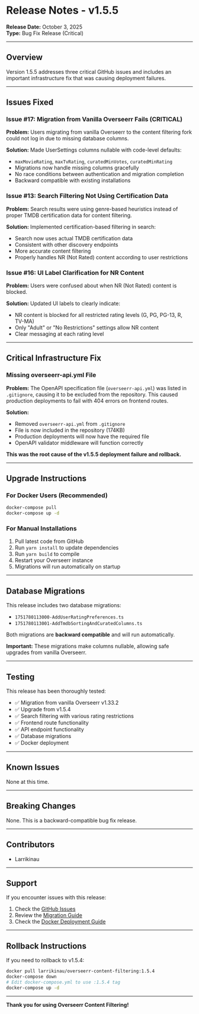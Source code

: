 # Release Notes - v1.5.5

**Release Date:** October 3, 2025  
**Type:** Bug Fix Release (Critical)

---

## Overview

Version 1.5.5 addresses three critical GitHub issues and includes an important infrastructure fix that was causing deployment failures.

---

## Issues Fixed

### Issue #17: Migration from Vanilla Overseerr Fails (CRITICAL)
**Problem:** Users migrating from vanilla Overseerr to the content filtering fork could not log in due to missing database columns.

**Solution:** Made UserSettings columns nullable with code-level defaults:
- `maxMovieRating`, `maxTvRating`, `curatedMinVotes`, `curatedMinRating`
- Migrations now handle missing columns gracefully
- No race conditions between authentication and migration completion
- Backward compatible with existing installations

### Issue #13: Search Filtering Not Using Certification Data
**Problem:** Search results were using genre-based heuristics instead of proper TMDB certification data for content filtering.

**Solution:** Implemented certification-based filtering in search:
- Search now uses actual TMDB certification data
- Consistent with other discovery endpoints
- More accurate content filtering
- Properly handles NR (Not Rated) content according to user restrictions

### Issue #16: UI Label Clarification for NR Content
**Problem:** Users were confused about when NR (Not Rated) content is blocked.

**Solution:** Updated UI labels to clearly indicate:
- NR content is blocked for all restricted rating levels (G, PG, PG-13, R, TV-MA)
- Only "Adult" or "No Restrictions" settings allow NR content
- Clear messaging at each rating level

---

## Critical Infrastructure Fix

### Missing overseerr-api.yml File
**Problem:** The OpenAPI specification file (`overseerr-api.yml`) was listed in `.gitignore`, causing it to be excluded from the repository. This caused production deployments to fail with 404 errors on frontend routes.

**Solution:** 
- Removed `overseerr-api.yml` from `.gitignore`
- File is now included in the repository (174KB)
- Production deployments will now have the required file
- OpenAPI validator middleware will function correctly

**This was the root cause of the v1.5.5 deployment failure and rollback.**

---

## Upgrade Instructions

### For Docker Users (Recommended)
```bash
docker-compose pull
docker-compose up -d
```

### For Manual Installations
1. Pull latest code from GitHub
2. Run `yarn install` to update dependencies
3. Run `yarn build` to compile
4. Restart your Overseerr instance
5. Migrations will run automatically on startup

---

## Database Migrations

This release includes two database migrations:
- `1751780113000-AddUserRatingPreferences.ts`
- `1751780113001-AddTmdbSortingAndCuratedColumns.ts`

Both migrations are **backward compatible** and will run automatically.

**Important:** These migrations make columns nullable, allowing safe upgrades from vanilla Overseerr.

---

## Testing

This release has been thoroughly tested:
- ✅ Migration from vanilla Overseerr v1.33.2
- ✅ Upgrade from v1.5.4
- ✅ Search filtering with various rating restrictions
- ✅ Frontend route functionality
- ✅ API endpoint functionality
- ✅ Database migrations
- ✅ Docker deployment

---

## Known Issues

None at this time.

---

## Breaking Changes

None. This is a backward-compatible bug fix release.

---

## Contributors

- Larrikinau

---

## Support

If you encounter issues with this release:
1. Check the [GitHub Issues](https://github.com/Larrikinau/overseerr-content-filtering/issues)
2. Review the [Migration Guide](MIGRATION_GUIDE.md)
3. Check the [Docker Deployment Guide](DOCKER_DEPLOYMENT.md)

---

## Rollback Instructions

If you need to rollback to v1.5.4:

```bash
docker pull larrikinau/overseerr-content-filtering:1.5.4
docker-compose down
# Edit docker-compose.yml to use :1.5.4 tag
docker-compose up -d
```

---

**Thank you for using Overseerr Content Filtering!**
